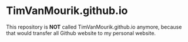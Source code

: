# TimVanMourik.github.io

This repository is **NOT** called TimVanMourik.github.io anymore, because that would transfer all Github website to my personal website.
